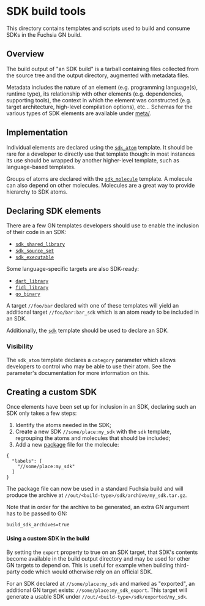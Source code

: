 # SDK build tools

This directory contains templates and scripts used to build and consume SDKs in
the Fuchsia GN build.


## Overview

The build output of "an SDK build" is a tarball containing files collected from
the source tree and the output directory, augmented with metadata files.

Metadata includes the nature of an element (e.g. programming language(s),
runtime type), its relationship with other elements (e.g. dependencies,
supporting tools), the context in which the element was constructed (e.g.
target architecture, high-level compilation options), etc...
Schemas for the various types of SDK elements are available under [meta/](meta).


## Implementation

Individual elements are declared using the [`sdk_atom`](sdk_atom.gni) template.
It should be rare for a developer to directly use that template though: in most
instances its use should be wrapped by another higher-level template, such as
language-based templates.

Groups of atoms are declared with the [`sdk_molecule`](sdk_molecule.gni)
template. A molecule can also depend on other molecules. Molecules are a great
way to provide hierarchy to SDK atoms.


## Declaring SDK elements

There are a few GN templates developers should use to enable the inclusion of
their code in an SDK:
- [`sdk_shared_library`](/cpp/sdk_shared_library.gni)
- [`sdk_source_set`](/cpp/sdk_source_set.gni)
- [`sdk_executable`](/cpp/sdk_executable.gni)

Some language-specific targets are also SDK-ready:
- [`dart_library`](/dart/dart_library.gni)
- [`fidl_library`](/fidl/fidl_library.gni)
- [`go_binary`](/go/go_binary.gni)

A target `//foo/bar` declared with one of these templates will yield an
additional target `//foo/bar:bar_sdk` which is an atom ready to be included in
an SDK.

Additionally, the [`sdk`](sdk.gni) template should be used to declare an
SDK.

### Visibility

The `sdk_atom` template declares a `category` parameter which allows developers
to control who may be able to use their atom. See the parameter's documentation
for more information on this.


## Creating a custom SDK

Once elements have been set up for inclusion in an SDK, declaring such an SDK
only takes a few steps:

1. Identify the atoms needed in the SDK;
2. Create a new SDK `//some/place:my_sdk` with the `sdk` template, regrouping
   the atoms and molecules that should be included;
3. Add a new
   [package](https://fuchsia.googlesource.com/docs/+/master/build_packages.md)
   file for the molecule:
```
{
  "labels": [
    "//some/place:my_sdk"
  ]
}
```

The package file can now be used in a standard Fuchsia build and will produce
the archive at `//out/<build-type>/sdk/archive/my_sdk.tar.gz`.

Note that in order for the archive to be generated, an extra GN argument has to
be passed to GN:
```
build_sdk_archives=true
```


#### Using a custom SDK in the build

By setting the `export` property to true on an SDK target, that SDK's contents
become available in the build output directory and may be used for other GN
targets to depend on. This is useful for example when building third-party code
which would otherwise rely on an official SDK.

For an SDK declared at `//some/place:my_sdk` and marked as "exported", an
additional GN target exists: `//some/place:my_sdk_export`.
This target will generate a usable SDK under
`//out/<build-type>/sdk/exported/my_sdk`.
